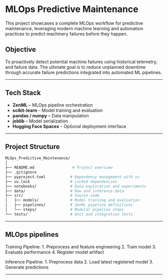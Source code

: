 # MLOps Predictive Maintenance

This project showcases a complete MLOps workflow for predictive maintenance, leveraging modern machine learning and automation practices to predict machinery failures before they happen.

## Objective

To proactively detect potential machine failures using historical telemetry, and failure data. The ultimate goal is to reduce unplanned downtime through accurate failure predictions integrated into automated ML pipelines.

---

## Tech Stack

- **ZenML** – MLOps pipeline orchestration  
- **scikit-learn** – Model training and evaluation  
- **pandas / numpy** – Data manipulation  
- **joblib** – Model serialization  
- **Hugging Face Spaces** – Optional deployment interface  

---

## Project Structure

```bash
MLOps_Predictive_Maintenance/
│
├── README.md                 # Project overview
├── .gitignore
├── pyproject.toml           # Dependency management with uv
├── uv.lock                  # Locked dependencies
├── notebooks/               # Data exploration and experiments
├── data/                    # Raw and inference data
├── src/                     # Source code
│   ├── models/              # Model training and evaluation
│   ├── pipelines/           # ZenML pipeline definitions
│   └── steps/               # Modular pipeline steps
└── tests/                   # Unit and integration tests
```

---

## MLOps pipelines

Training Pipeline:
    1. Preprocess and feature engineering
    2. Train model
    3. Evaluate performance
    4. Register model artifact

Inference Pipeline:
    1. Preprocess data
    2. Load latest registered model
    3. Generate predictions

---